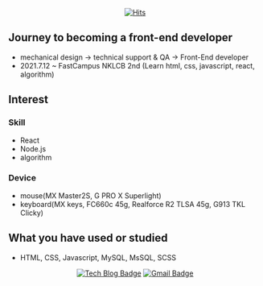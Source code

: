 <div align=center>
	
  [![Hits](https://hits.seeyoufarm.com/api/count/incr/badge.svg?url=https%3A%2F%2Fgithub.com%2Fjoker77z&count_bg=%2379C83D&title_bg=%23555555&icon=&icon_color=%23E7E7E7&title=hits&edge_flat=false)](https://hits.seeyoufarm.com)
	
</div>

## Journey to becoming a front-end developer
- mechanical design -> technical support & QA -> Front-End developer
- 2021.7.12 ~ FastCampus NKLCB 2nd (Learn html, css, javascript, react, algorithm)

## Interest
### Skill 
- React
- Node.js
- algorithm

### Device
- mouse(MX Master2S, G PRO X Superlight)
- keyboard(MX keys, FC660c 45g, Realforce R2 TLSA 45g, G913 TKL Clicky)

## What you have used or studied
- HTML, CSS, Javascript, MySQL, MsSQL, SCSS


<div align=center>

  [![Tech Blog Badge](http://img.shields.io/badge/-Tech%20blog-black?style=flat-square&logo=github&link=https://joker77z.github.io/)](https://joker77z.github.io/)
[![Gmail Badge](https://img.shields.io/badge/Gmail-d14836?style=flat-square&logo=Gmail&logoColor=white&link=mailto:know12392@gmail.com)](mailto:know12392@gmail.com)
<!-- 	[![Linkedin Badge](https://img.shields.io/badge/-LinkedIn-blue?style=flat-square&logo=Linkedin&logoColor=white&link=https://www.linkedin.com/in/seong-yun-byeon-8183a8113/)](https://www.linkedin.com/in/seong-yun-byeon-8183a8113/) -->
  
  
</div>
